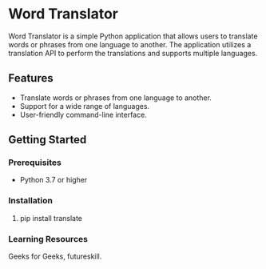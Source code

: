 
# Word Translator

Word Translator is a simple Python application that allows users to translate words or phrases from one language to another. The application utilizes a translation API to perform the translations and supports multiple languages.

## Features

- Translate words or phrases from one language to another.
- Support for a wide range of languages.
- User-friendly command-line interface.

## Getting Started

### Prerequisites

- Python 3.7 or higher

### Installation

1. pip install translate
### Learning Resources
Geeks for Geeks,
futureskill.

